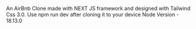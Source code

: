 An AirBnb Clone made with NEXT JS framework and designed with Tailwind Css 3.0.
Use npm run dev after cloning it to your device
Node Version - 18.13.0
